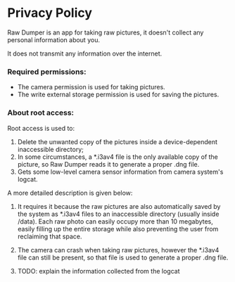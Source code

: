 # Privacy Policy

Raw Dumper is an app for taking raw pictures, it doesn't collect any personal information about you.

It does not transmit any information over the internet.

### Required permissions:
* The camera permission is used for taking pictures.
* The write external storage permission is used for saving the pictures.

### About root access:

Root access is used to:
1. Delete the unwanted copy of the pictures inside a device-dependent inaccessible directory;
2. In some circumstances, a \*.i3av4 file is the only available copy of the picture, so Raw Dumper reads it to generate a proper .dng file.
3. Gets some low-level camera sensor information from camera system's logcat.

A more detailed description is given below:

1. It requires it because the raw pictures are also automatically saved by the system as \*.i3av4 files to an inaccessible directory (usually inside /data). Each raw photo can easily occupy more than 10 megabytes, easily filling up the entire storage while also preventing the user from reclaiming that space. 

2. The camera can crash when taking raw pictures, however the \*.i3av4 file can still be present, so that file is used to generate a proper .dng file.

3. TODO: explain the information collected from the logcat
